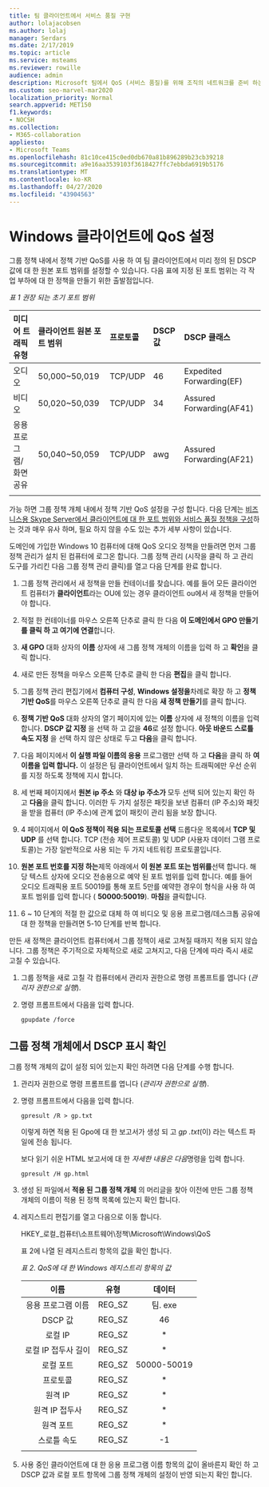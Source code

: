 ```yaml
---
title: 팀 클라이언트에서 서비스 품질 구현
author: lolajacobsen
ms.author: lolaj
manager: Serdars
ms.date: 2/17/2019
ms.topic: article
ms.service: msteams
ms.reviewer: rowille
audience: admin
description: Microsoft 팀에서 QoS (서비스 품질)를 위해 조직의 네트워크를 준비 하는 방법에 대해 알아봅니다.
ms.custom: seo-marvel-mar2020
localization_priority: Normal
search.appverid: MET150
f1.keywords:
- NOCSH
ms.collection:
- M365-collaboration
appliesto:
- Microsoft Teams
ms.openlocfilehash: 81c10ce415c0ed0db670a81b896289b23cb39218
ms.sourcegitcommit: a9e16aa3539103f3618427ffc7ebbda6919b5176
ms.translationtype: MT
ms.contentlocale: ko-KR
ms.lasthandoff: 04/27/2020
ms.locfileid: "43904563"
---
```

# <a name="set-qos-on-windows-clients"></a>Windows 클라이언트에 QoS 설정

그룹 정책 내에서 정책 기반 QoS를 사용 하 여 팀 클라이언트에서 미리 정의 된 DSCP 값에 대 한 원본 포트 범위를 설정할 수 있습니다. 다음 표에 지정 된 포트 범위는 각 작업 부하에 대 한 정책을 만들기 위한 출발점입니다.

*표 1 권장 되는 초기 포트 범위*

|미디어 트래픽 유형| 클라이언트 원본 포트 범위  |프로토콜|DSCP 값|DSCP 클래스|
|:--- |:--- |:--- |:--- |:--- |
|오디오| 50,000~50,019|TCP/UDP|46|Expedited Forwarding(EF)|
|비디오| 50,020~50,039|TCP/UDP|34|Assured Forwarding(AF41)|
|응용 프로그램/화면 공유| 50,040~50,059|TCP/UDP|awg|Assured Forwarding(AF21)|
| | | | | |

가능 하면 그룹 정책 개체 내에서 정책 기반 QoS 설정을 구성 합니다. 다음 단계는 [비즈니스용 Skype Server에서 클라이언트에 대 한 포트 범위와 서비스 품질 정책을 구성](https://docs.microsoft.com/SkypeForBusiness/manage/network-management/qos/configuring-port-ranges-for-your-skype-clients#configure-quality-of-service-policies-for-clients-running-on-windows-10)하는 것과 매우 유사 하며, 필요 하지 않을 수도 있는 추가 세부 사항이 있습니다.

도메인에 가입한 Windows 10 컴퓨터에 대해 QoS 오디오 정책을 만들려면 먼저 그룹 정책 관리가 설치 된 컴퓨터에 로그온 합니다. 그룹 정책 관리 (시작을 클릭 하 고 관리 도구를 가리킨 다음 그룹 정책 관리 클릭)를 열고 다음 단계를 완료 합니다.

1. 그룹 정책 관리에서 새 정책을 만들 컨테이너를 찾습니다. 예를 들어 모든 클라이언트 컴퓨터가 **클라이언트**라는 OU에 있는 경우 클라이언트 ou에서 새 정책을 만들어야 합니다.

1. 적절 한 컨테이너를 마우스 오른쪽 단추로 클릭 한 다음 **이 도메인에서 GPO 만들기를 클릭 하 고 여기에 연결**합니다.

1. **새 GPO** 대화 상자의 **이름** 상자에 새 그룹 정책 개체의 이름을 입력 하 고 **확인**을 클릭 합니다.

1. 새로 만든 정책을 마우스 오른쪽 단추로 클릭 한 다음 **편집**을 클릭 합니다.

1. 그룹 정책 관리 편집기에서 **컴퓨터 구성**, **Windows 설정을**차례로 확장 하 고 **정책 기반 QoS**를 마우스 오른쪽 단추로 클릭 한 다음 **새 정책 만들기**를 클릭 합니다.

1. **정책 기반 QoS** 대화 상자의 열기 페이지에 있는 **이름** 상자에 새 정책의 이름을 입력 합니다. **DSCP 값 지정** 을 선택 하 고 값을 **46**로 설정 합니다. **아웃 바운드 스로틀 속도 지정** 을 선택 하지 않은 상태로 두고 **다음**을 클릭 합니다.

1. 다음 페이지에서 **이 실행 파일 이름의 응용** 프로그램만 선택 하 고 **다음**을 클릭 하 **여 이름을 입력 합니다.** 이 설정은 팀 클라이언트에서 일치 하는 트래픽에만 우선 순위를 지정 하도록 정책에 지시 합니다.

1. 세 번째 페이지에서 **원본 ip 주소** 와 **대상 ip 주소가** 모두 선택 되어 있는지 확인 하 고 **다음**을 클릭 합니다. 이러한 두 가지 설정은 패킷을 보낸 컴퓨터 (IP 주소)와 패킷을 받을 컴퓨터 (IP 주소)에 관계 없이 패킷이 관리 됨을 보장 합니다.

1. 4 페이지에서 **이 QoS 정책이 적용 되는 프로토콜 선택** 드롭다운 목록에서 **TCP 및 UDP** 를 선택 합니다. TCP (전송 제어 프로토콜) 및 UDP (사용자 데이터 그램 프로토콜)는 가장 일반적으로 사용 되는 두 가지 네트워킹 프로토콜입니다.

1. **원본 포트 번호를 지정 하는**제목 아래에서 **이 원본 포트 또는 범위를**선택 합니다. 해당 텍스트 상자에 오디오 전송용으로 예약 된 포트 범위를 입력 합니다. 예를 들어 오디오 트래픽용 포트 50019를 통해 포트 5만를 예약한 경우이 형식을 사용 하 여 포트 범위를 입력 합니다 ( **50000:50019**). **마침**을 클릭합니다.

1. 6 ~ 10 단계의 적절 한 값으로 대체 하 여 비디오 및 응용 프로그램/데스크톱 공유에 대 한 정책을 만들려면 5-10 단계를 반복 합니다.

만든 새 정책은 클라이언트 컴퓨터에서 그룹 정책이 새로 고쳐질 때까지 적용 되지 않습니다. 그룹 정책은 주기적으로 자체적으로 새로 고쳐지고, 다음 단계에 따라 즉시 새로 고칠 수 있습니다.

1. 그룹 정책을 새로 고칠 각 컴퓨터에서 관리자 권한으로 명령 프롬프트를 엽니다 (*관리자 권한으로 실행*).

1. 명령 프롬프트에서 다음을 입력 합니다.

   ```console
   gpupdate /force
   ```

## <a name="verify-dscp-markings-in-the-group-policy-object"></a>그룹 정책 개체에서 DSCP 표시 확인

그룹 정책 개체의 값이 설정 되어 있는지 확인 하려면 다음 단계를 수행 합니다.

1. 관리자 권한으로 명령 프롬프트를 엽니다 (*관리자 권한으로 실행*).

1. 명령 프롬프트에서 다음을 입력 합니다.

   ```console
   gpresult /R > gp.txt
   ```

   이렇게 하면 적용 된 Gpo에 대 한 보고서가 생성 되 고 *gp .txt*(이) 라는 텍스트 파일에 전송 됩니다.

   보다 읽기 쉬운 HTML 보고서에 대 한 *자세한 내용은 다음*명령을 입력 합니다.

   ```console
   gpresult /H gp.html
   ```

1. 생성 된 파일에서 **적용 된 그룹 정책 개체** 의 머리글을 찾아 이전에 만든 그룹 정책 개체의 이름이 적용 된 정책 목록에 있는지 확인 합니다.

1. 레지스트리 편집기를 열고 다음으로 이동 합니다.

   HKEY\_로컬\_컴퓨터\\소프트웨어\\정책\\Microsoft\\Windows\\QoS

   표 2에 나열 된 레지스트리 항목의 값을 확인 합니다.

   *표 2. QoS에 대 한 Windows 레지스트리 항목의 값*

   |          이름          |  유형  |    데이터     |
   |         :---:          | :---:  |    :---:    |
   |    응용 프로그램 이름    | REG_SZ |  팀. exe  |
   |       DSCP 값       | REG_SZ |     46      |
   |        로컬 IP        | REG_SZ |     \*      |
   | 로컬 IP 접두사 길이 | REG_SZ |     \*      |
   |       로컬 포트       | REG_SZ | 50000-50019 |
   |        프로토콜        | REG_SZ |     \*      |
   |       원격 IP        | REG_SZ |     \*      |
   |    원격 IP 접두사    | REG_SZ |     \*      |
   |      원격 포트       | REG_SZ |     \*      |
   |     스로틀 속도      | REG_SZ |     -1      |
   | | | |

1. 사용 중인 클라이언트에 대 한 응용 프로그램 이름 항목의 값이 올바른지 확인 하 고 DSCP 값과 로컬 포트 항목에 그룹 정책 개체의 설정이 반영 되는지 확인 합니다.
